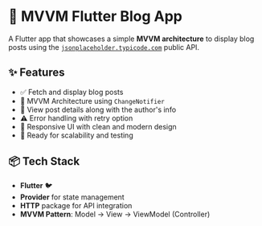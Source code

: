 # 📰 MVVM Flutter Blog App

A Flutter app that showcases a simple **MVVM architecture** to display blog posts using the [`jsonplaceholder.typicode.com`](https://jsonplaceholder.typicode.com) public API.

## ✨ Features

- ✅ Fetch and display blog posts  
- 🧠 MVVM Architecture using `ChangeNotifier`  
- 👤 View post details along with the author's info  
- ⚠️ Error handling with retry option  
- 📱 Responsive UI with clean and modern design  
- 🧪 Ready for scalability and testing

## 📦 Tech Stack

- **Flutter** 🐦  
- **Provider** for state management  
- **HTTP** package for API integration  
- **MVVM Pattern**: Model → View → ViewModel (Controller)
